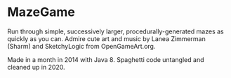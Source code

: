 # MazeGame

Run through simple, successively larger, procedurally-generated mazes as quickly as you can.
Admire cute art and music by Lanea Zimmerman (Sharm) and SketchyLogic from OpenGameArt.org.

Made in a month in 2014 with Java 8. Spaghetti code untangled and cleaned up in 2020.
